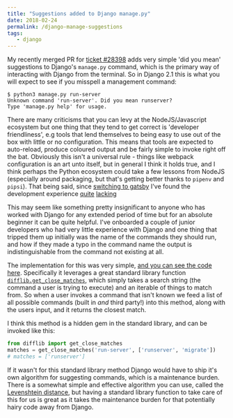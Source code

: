 ```yaml
---
title: "Suggestions added to Django manage.py"
date: 2018-02-24
permalink: /django-manage-suggestions
tags:
   - django
---
```


My recently merged PR for [ticket #28398](https://code.djangoproject.com/ticket/28398) adds very simple 'did you mean'
suggestions to Django's `manage.py` command, which is the primary way of interacting with Django from the terminal. So in Django 
2.1 this is what you will expect to see if you misspell a management command:

```
$ python3 manage.py run-server
Unknown command 'run-server'. Did you mean runserver?
Type 'manage.py help' for usage.
```

There are many criticisms that you can levy at the NodeJS/Javascript ecosystem but one thing that they tend 
to get correct is 'developer friendliness', e.g tools that lend themselves to being easy to use out of 
the box with little or no configuration. This means that tools are expected to auto-reload, produce coloured output
and be fairly simple to invoke right off the bat. Obviously this isn't a universal rule - things like webpack configuration
is an art unto itself, but in general I think it holds true, and I think perhaps the Python ecosystem could take a few lessons 
from NodeJS (especially around packaging, but that's getting better thanks to `pipenv` and `pipsi`). That being said, since 
[switching to gatsby](/goodbye-simple-hello-gatsby) I've found the development experience 
[quite](https://github.com/gatsbyjs/gatsby/issues/3551) [lacking](https://github.com/gatsbyjs/gatsby/issues/4216)
 
This may seem like something pretty insignificant to anyone who has worked with Django for any extended period of time 
but for an absolute beginner it can be quite helpful. I've onboarded a couple of junior developers who had very 
little experience with Django and one thing that tripped them up initially was the name of the commands they should run, 
and how if they made a typo in the command name the output is indistinguishable from the command not existing at all.

The implementation for this was very simple, [and you can see the code here](https://github.com/django/django/pull/9703/files). 
Specifically it leverages a great standard library function 
[`difflib.get_close_matches`](https://docs.python.org/3.6/library/difflib.html#difflib.get_close_matches), which simply 
takes a search string (the command a user is trying to execute) and an iterable of things to match from. So when a user 
invokes a command that isn't known we feed a list of all possible commands (built in *and* third party!) into this method, 
along with the users input, and it returns the closest match.

I think this method is a hidden gem in the standard library, and can be invoked like this:

```python
from difflib import get_close_matches
matches = get_close_matches('run-server', ['runserver', 'migrate'])
# matches = ['runserver']
```

If it wasn't for this standard library method Django would have to ship it's own algorithm for suggesting commands, 
which is a maintenance burden. There is a somewhat simple and effective algorithm you can use, called the 
[Levenshtein distance](https://en.wikipedia.org/wiki/Levenshtein_distance#Computing_Levenshtein_distance), but having 
a standard library function to take care of this for us is great as it takes the maintenance burden for that potentially 
hairy code away from Django.